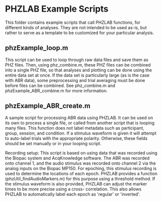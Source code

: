 # PHZLAB Example Scripts

This folder contains example scripts that call PHZLAB functions, for
different kinds of analyses. They are not intended to be used as-is,
but rather to serve as a template to be customized for your
particular analysis.

## phzExample_loop.m

This script can be used to loop through raw data files and save them as
PHZ files. Then, using phz_combine.m, these PHZ files can be combined
into a single PHZ file, so that analyses and plotting can be done using
the entire data set at once. If the data set is particularly large (as
is the case with ABR data), some preprocessing and trial averaging must
be done before files can be combined. See phz_combine.m and
phzExample_ABR_combine.m for more information.

## phzExample_ABR_create.m

A sample script for processing ABR data using PHZLAB. It can be used
on its own to process a single file, or called from another script
that is looping many files. This function does not label metadata such
as participant, group, session, and condition. If a stimulus waveform 
is given it will attempt to auto-label trials with the appropriate
polarity. Otherwise, these fields should be set manually or in your
looping script.

Recording setup:
This script is based on using data that was recorded using the Biopac
system and AcqKnowledge software. The ABR was recorded onto channel 1,
and the audio stimulus was recorded onto channel 2 via the analog
inputs on the Biopac MP150. For epoching, this stimulus recording is
used to determine the locations of each epoch. PHZLAB provides a
function (phzUtil_findAudioMarkers.m) for this purpose using a
threshold method. If the stimulus waveform is also provided, PHZLAB
can adjust the marker times to be more precise using a cross-
correlation. This also allows PHZLAB to automatically label each epoch
as 'regular' or 'inverted'.
